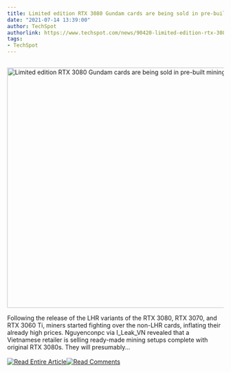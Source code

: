 ```yaml
---
title: Limited edition RTX 3080 Gundam cards are being sold in pre-built mining rigs
date: "2021-07-14 13:39:00"
author: TechSpot
authorlink: https://www.techspot.com/news/90420-limited-edition-rtx-3080-gundam-cards-sold-pre.html
tags:
- TechSpot
---
```

<a href="https://www.techspot.com/news/90420-limited-edition-rtx-3080-gundam-cards-sold-pre.html" target="_blank"><img src="https://static.techspot.com/images2/news/ts3_thumbs/2021/07/2021-07-14-ts3_thumbs-ca7.jpg" width="800" height="560" style="padding: 15px 0" title="Limited edition RTX 3080 Gundam cards are being sold in pre-built mining rigs" /></a><br />Following the release of the LHR variants of the RTX 3080, RTX 3070, and RTX 3060 Ti, miners started fighting over the non-LHR cards, inflating their already high prices. Nguyenconpc via I_Leak_VN revealed that a Vietnamese retailer is selling ready-made mining setups complete with original RTX 3080s. They will presumably...<br /><br /><a href="https://www.techspot.com/news/90420-limited-edition-rtx-3080-gundam-cards-sold-pre.html"><img src="https://static.techspot.com/images/rss/rss_buttons_01.png" border="0" alt="Read Entire Article" /></a><a href="https://www.techspot.com/news/90420-limited-edition-rtx-3080-gundam-cards-sold-pre.html#comments"><img src="https://static.techspot.com/images/rss/rss_buttons_02.png" border="0" alt="Read Comments" /></a><br /><br />
